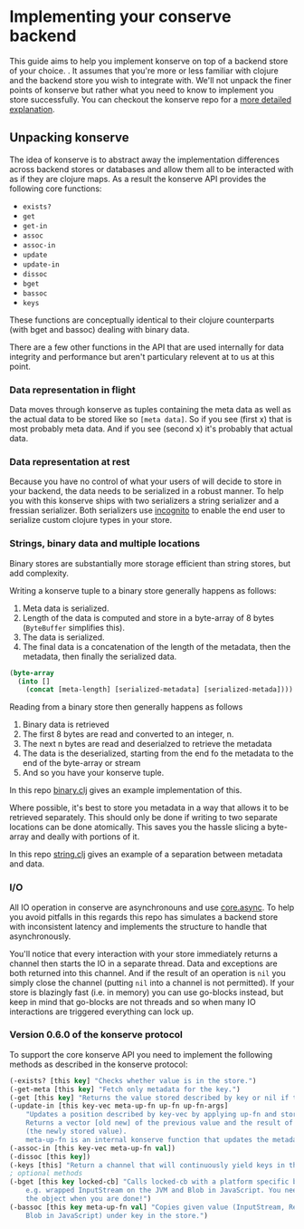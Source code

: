 # Implementing your conserve backend

This guide aims to help you implement konserve on top of a backend store of your choice. . It assumes that you're more or less familiar with clojure and the backend store you wish to integrate with. We'll not unpack the finer points of konserve but rather what you need to know to implement you store successfully. You can checkout the konserve repo for a [more detailed explanation](https://github.com/replikativ/konserve/blob/feature_metadata_support/doc/backend.org).

## Unpacking konserve
The idea of konserve is to abstract away the implementation differences across backend stores or databases and allow them all to be interacted with as if they are clojure maps. As a result the konserve API provides the following core functions:

- `exists?`
- `get` 
- `get-in`
- `assoc`
- `assoc-in`
- `update`
- `update-in`
- `dissoc`
- `bget`
- `bassoc`
- `keys`

These functions are conceptually identical to their clojure counterparts (with bget and bassoc) dealing with binary data. 

There are a few other functions in the API that are used internally for data integrity and performance but aren't particulary relevent at to us at this point. 

### Data representation in flight
Data moves through konserve as tuples containing the meta data as well as the actual data to be stored like so `[meta data]`. 
So if you see (first x) that is most probably meta data. And if you see (second x) it's probably that actual data.

### Data representation at rest
Because you have no control of what your users of will decide to store in your backend, the data needs to be serialized in a robust manner. To help you with this konserve ships with two serializers a string serializer and a fressian serializer. Both serializers use [incognito](https://github.com/replikativ/incognito) to enable the end user to serialize custom clojure types in your store. 

### Strings, binary data and multiple locations
Binary stores are substantially more storage efficient than string stores, but add complexity. 

Writing a konserve tuple to a binary store generally happens as follows:
1. Meta data is serialized.
2. Length of the data is computed and store in a byte-array of 8 bytes (`ByteBuffer` simplifies this). 
3. The data is serialized. 
4. The final data is a concatenation of the length of the metadata, then the metadata, then finally the serialized data. 

```clojure
(byte-array
  (into []
    (concat [meta-length] [serialized-metadata] [serialized-metada])))
 ```

Reading from a binary store then generally happens as follows
1. Binary data is retrieved
2. The first 8 bytes are read and converted to an integer, n.
3. The next n bytes are read and deserialzed to retrieve the metadata
4. The data is the deserialized, starting from the end fo the metadata to the end of the byte-array or stream
5. And so you have your konserve tuple. 

In this repo [binary.clj](../src/konserve_template/binary.clj) gives an example implementation of this. 

Where possible, it's best to store you metadata in a way that allows it to be retrieved separately. 
This should only be done if writing to two separate locations can be done atomically. This saves you the hassle slicing a byte-array and deally with portions of it. 

In this repo [string.clj](../src/konserve_template/string.clj) gives an example of a separation between metadata and data. 

### I/O
All IO operation in conserve are asynchronouns and use [core.async](https://github.com/clojure/core.async). To help you avoid pitfalls in this regards this repo has simulates a backend store with inconsistent latency and implements the structure to handle that asynchronously. 

You'll notice that every interaction with your store immediately returns a channel then starts the IO in a separate thread. Data and exceptions are both returned into this channel. And if the result of an operation is `nil` you simply close the channel (putting `nil` into a channel is not permitted). If your store is blazingly fast (i.e. in memory) you can use go-blocks instead, but keep in mind that go-blocks are not threads and so when many IO interactions are triggered everything can lock up. 


### Version 0.6.0 of the konserve protocol
To support the core konserve API you need to implement the following methods as described in the konserve protocol: 
```clojure
(-exists? [this key] "Checks whether value is in the store.")
(-get-meta [this key] "Fetch only metadata for the key.")
(-get [this key] "Returns the value stored described by key or nil if the path is not resolvable.")
(-update-in [this key-vec meta-up-fn up-fn up-fn-args]
    "Updates a position described by key-vec by applying up-fn and storing the result atomically.    
    Returns a vector [old new] of the previous value and the result of applying up-fn 
    (the newly stored value).    
    meta-up-fn is an internal konserve function that updates the metadata of the store")
(-assoc-in [this key-vec meta-up-fn val]) 
(-dissoc [this key]) 
(-keys [this] "Return a channel that will continuously yield keys in this store.")
; optional methods
(-bget [this key locked-cb] "Calls locked-cb with a platform specific binary representation inside the lock,   
    e.g. wrapped InputStream on the JVM and Blob in JavaScript. You need to properly close/dispose 
    the object when you are done!")
(-bassoc [this key meta-up-fn val] "Copies given value (InputStream, Reader, File, byte[] or String on JVM, 
    Blob in JavaScript) under key in the store.")
```
